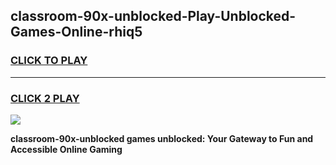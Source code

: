 
## classroom-90x-unblocked-Play-Unblocked-Games-Online-rhiq5
<h3>
<a href="https://premium76.site?title=classroom-90x-unblocked&ref=25A">CLICK TO PLAY</a></h3>
<hr>

<h3>
<a href="https://premium76.site?title=classroom-90x-unblocked&ref=25A">CLICK 2 PLAY</a>
  
</h3>

<a href="https://premium76.site?title=classroom-90x-unblocked&ref=25A"><img src="https://clearcache.store/games.png"></a>


**classroom-90x-unblocked games unblocked: Your Gateway to Fun and Accessible Online Gaming**
